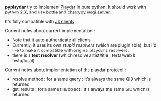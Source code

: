 **pyplaydar** try to implement [Playdar](http://www.playdar.org/) in pure python. It should work with python 2.X, and use [bottle](http://bottlepy.org/) and [cherrypy wsgi server](http://docs.cherrypy.org/stable/refman/wsgiserver/init.html).

It's fully compatible with [JS clients](http://www.playdarjs.org/)


Current notes about current implementation :

* Note that it auto-authenticate all clients
* Currently, it uses its own *stupid resolvers* (which are plugin'able), but I'd like to make it compatible with original playdar's resolvers.
* there is a **test resolver** (which resolve artist/title : testa/web & testa/local)

Current notes about implementation of the playdar protocol :

* resolve method : for a same query : it's always the same QID which is returned
* get_results : for a same file/object : it's always the same SID which is returned

